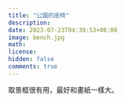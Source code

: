 ```yaml
---
title: "公園的座椅"
description: 
date: 2023-07-23T04:39:53+08:00
image: bench.jpg 
math: 
license: 
hidden: false
comments: true
---
```

取景框很有用，最好和畫紙一樣大。
